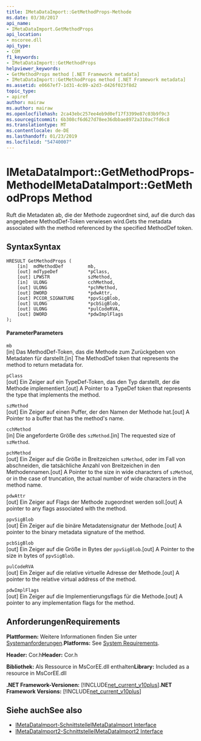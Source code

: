 ```yaml
---
title: IMetaDataImport::GetMethodProps-Methode
ms.date: 03/30/2017
api_name:
- IMetaDataImport.GetMethodProps
api_location:
- mscoree.dll
api_type:
- COM
f1_keywords:
- IMetaDataImport::GetMethodProps
helpviewer_keywords:
- GetMethodProps method [.NET Framework metadata]
- IMetaDataImport::GetMethodProps method [.NET Framework metadata]
ms.assetid: e0667ef7-1d31-4c89-a2d3-d426f023f8d2
topic_type:
- apiref
author: mairaw
ms.author: mairaw
ms.openlocfilehash: 2ca43ebc257ee4eb9d0ef17f3399e87c03b9f9c3
ms.sourcegitcommit: 6b308cf6d627d78ee36dbbae8972a310ac7fd6c8
ms.translationtype: MT
ms.contentlocale: de-DE
ms.lasthandoff: 01/23/2019
ms.locfileid: "54740007"
---
```

# <a name="imetadataimportgetmethodprops-method"></a><span data-ttu-id="d0241-102">IMetaDataImport::GetMethodProps-Methode</span><span class="sxs-lookup"><span data-stu-id="d0241-102">IMetaDataImport::GetMethodProps Method</span></span>
<span data-ttu-id="d0241-103">Ruft die Metadaten ab, die der Methode zugeordnet sind, auf die durch das angegebene MethodDef-Token verwiesen wird.</span><span class="sxs-lookup"><span data-stu-id="d0241-103">Gets the metadata associated with the method referenced by the specified MethodDef token.</span></span>  
  
## <a name="syntax"></a><span data-ttu-id="d0241-104">Syntax</span><span class="sxs-lookup"><span data-stu-id="d0241-104">Syntax</span></span>  
  
```  
HRESULT GetMethodProps (  
    [in]  mdMethodDef         mb,  
    [out] mdTypeDef           *pClass,  
    [out] LPWSTR              szMethod,  
    [in]  ULONG               cchMethod,  
    [out] ULONG               *pchMethod,  
    [out] DWORD               *pdwAttr,  
    [out] PCCOR_SIGNATURE     *ppvSigBlob,  
    [out] ULONG               *pcbSigBlob,  
    [out] ULONG               *pulCodeRVA,  
    [out] DWORD               *pdwImplFlags  
);  
```  
  
#### <a name="parameters"></a><span data-ttu-id="d0241-105">Parameter</span><span class="sxs-lookup"><span data-stu-id="d0241-105">Parameters</span></span>  
 `mb`  
 <span data-ttu-id="d0241-106">[in] Das MethodDef-Token, das die Methode zum Zurückgeben von Metadaten für darstellt.</span><span class="sxs-lookup"><span data-stu-id="d0241-106">[in] The MethodDef token that represents the method to return metadata for.</span></span>  
  
 `pClass`  
 <span data-ttu-id="d0241-107">[out] Ein Zeiger auf ein TypeDef-Token, das den Typ darstellt, der die Methode implementiert.</span><span class="sxs-lookup"><span data-stu-id="d0241-107">[out] A Pointer to a TypeDef token that represents the type that implements the method.</span></span>  
  
 `szMethod`  
 <span data-ttu-id="d0241-108">[out] Ein Zeiger auf einen Puffer, der den Namen der Methode hat.</span><span class="sxs-lookup"><span data-stu-id="d0241-108">[out] A Pointer to a buffer that has the method's name.</span></span>  
  
 `cchMethod`  
 <span data-ttu-id="d0241-109">[in] Die angeforderte Größe des `szMethod`.</span><span class="sxs-lookup"><span data-stu-id="d0241-109">[in] The requested size of `szMethod`.</span></span>  
  
 `pchMethod`  
 <span data-ttu-id="d0241-110">[out] Ein Zeiger auf die Größe in Breitzeichen `szMethod`, oder im Fall von abschneiden, die tatsächliche Anzahl von Breitzeichen in den Methodennamen.</span><span class="sxs-lookup"><span data-stu-id="d0241-110">[out] A Pointer to the size in wide characters of `szMethod`, or in the case of truncation, the actual number of wide characters in the method name.</span></span>  
  
 `pdwAttr`  
 <span data-ttu-id="d0241-111">[out] Ein Zeiger auf Flags der Methode zugeordnet werden soll.</span><span class="sxs-lookup"><span data-stu-id="d0241-111">[out] A pointer to any flags associated with the method.</span></span>  
  
 `ppvSigBlob`  
 <span data-ttu-id="d0241-112">[out] Ein Zeiger auf die binäre Metadatensignatur der Methode.</span><span class="sxs-lookup"><span data-stu-id="d0241-112">[out] A pointer to the binary metadata signature of the method.</span></span>  
  
 `pcbSigBlob`  
 <span data-ttu-id="d0241-113">[out] Ein Zeiger auf die Größe in Bytes der `ppvSigBlob`.</span><span class="sxs-lookup"><span data-stu-id="d0241-113">[out] A Pointer to the size in bytes of `ppvSigBlob`.</span></span>  
  
 `pulCodeRVA`  
 <span data-ttu-id="d0241-114">[out] Ein Zeiger auf die relative virtuelle Adresse der Methode.</span><span class="sxs-lookup"><span data-stu-id="d0241-114">[out] A pointer to the relative virtual address of the method.</span></span>  
  
 `pdwImplFlags`  
 <span data-ttu-id="d0241-115">[out] Ein Zeiger auf die Implementierungsflags für die Methode.</span><span class="sxs-lookup"><span data-stu-id="d0241-115">[out] A pointer to any implementation flags for the method.</span></span>  
  
## <a name="requirements"></a><span data-ttu-id="d0241-116">Anforderungen</span><span class="sxs-lookup"><span data-stu-id="d0241-116">Requirements</span></span>  
 <span data-ttu-id="d0241-117">**Plattformen:** Weitere Informationen finden Sie unter [Systemanforderungen](../../../../docs/framework/get-started/system-requirements.md).</span><span class="sxs-lookup"><span data-stu-id="d0241-117">**Platforms:** See [System Requirements](../../../../docs/framework/get-started/system-requirements.md).</span></span>  
  
 <span data-ttu-id="d0241-118">**Header:** Cor.h</span><span class="sxs-lookup"><span data-stu-id="d0241-118">**Header:** Cor.h</span></span>  
  
 <span data-ttu-id="d0241-119">**Bibliothek:** Als Ressource in MsCorEE.dll enthalten</span><span class="sxs-lookup"><span data-stu-id="d0241-119">**Library:** Included as a resource in MsCorEE.dll</span></span>  
  
 <span data-ttu-id="d0241-120">**.NET Framework-Versionen:** [!INCLUDE[net_current_v10plus](../../../../includes/net-current-v10plus-md.md)]</span><span class="sxs-lookup"><span data-stu-id="d0241-120">**.NET Framework Versions:** [!INCLUDE[net_current_v10plus](../../../../includes/net-current-v10plus-md.md)]</span></span>  
  
## <a name="see-also"></a><span data-ttu-id="d0241-121">Siehe auch</span><span class="sxs-lookup"><span data-stu-id="d0241-121">See also</span></span>
- [<span data-ttu-id="d0241-122">IMetaDataImport-Schnittstelle</span><span class="sxs-lookup"><span data-stu-id="d0241-122">IMetaDataImport Interface</span></span>](../../../../docs/framework/unmanaged-api/metadata/imetadataimport-interface.md)
- [<span data-ttu-id="d0241-123">IMetaDataImport2-Schnittstelle</span><span class="sxs-lookup"><span data-stu-id="d0241-123">IMetaDataImport2 Interface</span></span>](../../../../docs/framework/unmanaged-api/metadata/imetadataimport2-interface.md)
